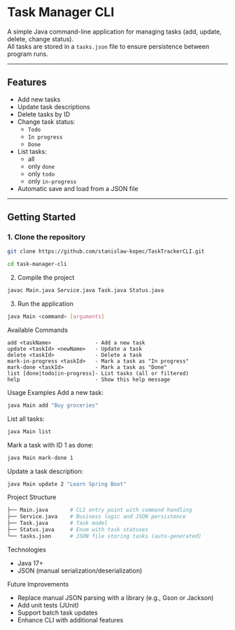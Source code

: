 # Task Manager CLI

A simple Java command-line application for managing tasks (add, update, delete, change status).  
All tasks are stored in a `tasks.json` file to ensure persistence between program runs.

---

## Features
- Add new tasks  
- Update task descriptions  
- Delete tasks by ID  
- Change task status:  
  - `Todo`  
  - `In progress`  
  - `Done`  
- List tasks:  
  - all  
  - only `done`  
  - only `todo`  
  - only `in-progress`  
- Automatic save and load from a JSON file  

---

## Getting Started

### 1. Clone the repository
```bash
git clone https://github.com/stanislaw-kopec/TaskTrackerCLI.git
```
```bash
cd task-manager-cli
```
2. Compile the project
```bash
javac Main.java Service.java Task.java Status.java
```
3. Run the application
```bash
java Main <command> [arguments]
```
Available Commands
```pgsql
add <taskName>              - Add a new task
update <taskId> <newName>   - Update a task
delete <taskId>             - Delete a task
mark-in-progress <taskId>   - Mark a task as "In progress"
mark-done <taskId>          - Mark a task as "Done"
list [done|todo|in-progress]- List tasks (all or filtered)
help                        - Show this help message
```
Usage Examples
Add a new task:

```bash
java Main add "Buy groceries"
```
List all tasks:

```bash
java Main list
```
Mark a task with ID 1 as done:

```bash
java Main mark-done 1
```
Update a task description:

```bash
java Main update 2 "Learn Spring Boot"
```
Project Structure
```bash
├── Main.java       # CLI entry point with command handling
├── Service.java    # Business logic and JSON persistence
├── Task.java       # Task model
├── Status.java     # Enum with task statuses
└── tasks.json      # JSON file storing tasks (auto-generated)
```
Technologies
- Java 17+
- JSON (manual serialization/deserialization)

Future Improvements
- Replace manual JSON parsing with a library (e.g., Gson or Jackson)
- Add unit tests (JUnit)
- Support batch task updates
- Enhance CLI with additional features
